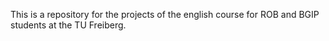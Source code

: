 This is a repository for the projects of the english course for ROB and BGIP students at the TU Freiberg.
